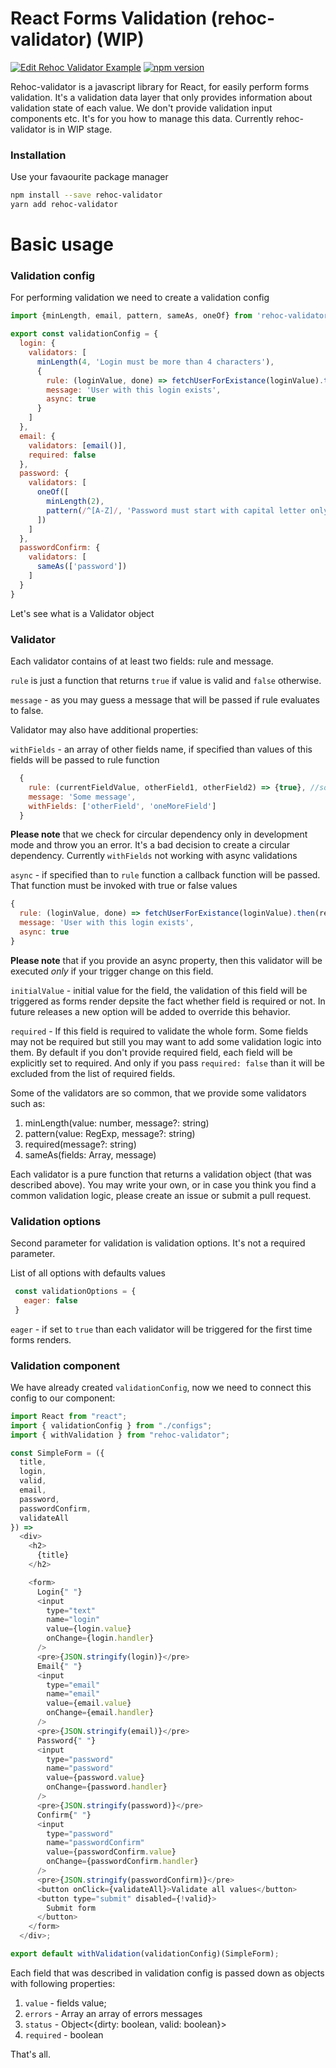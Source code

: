 React Forms Validation (rehoc-validator) (WIP)
======
[![Edit Rehoc Validator Example](https://img.shields.io/badge/CodeSandbox-demo-blue.svg)](https://codesandbox.io/s/qxNYvy53)
[![npm version](https://img.shields.io/npm/v/rehoc-validator.svg)](https://www.npmjs.com/package/rehoc-validator)

Rehoc-validator is a javascript library for React, for easily perform forms validation. It's a validation data layer that only provides information about validation state of each value. We don't provide validation input components etc. It's for you how to manage this data.
Currently rehoc-validator is in WIP stage.

### Installation
Use your favaourite package manager
```bash
npm install --save rehoc-validator
yarn add rehoc-validator
```

Basic usage
======
### Validation config
For performing validation we need to create a validation config
```javascript
import {minLength, email, pattern, sameAs, oneOf} from 'rehoc-validator'

export const validationConfig = {
  login: {
    validators: [
      minLength(4, 'Login must be more than 4 characters'),
      {
        rule: (loginValue, done) => fetchUserForExistance(loginValue).then(result => done(result)),
        message: 'User with this login exists',
        async: true
      }
    ]
  },
  email: {
    validators: [email()],
    required: false
  },
  password: {
    validators: [
      oneOf([
        minLength(2),
        pattern(/^[A-Z]/, 'Password must start with capital letter only')
      ])
    ]
  },
  passwordConfirm: {
    validators: [
      sameAs(['password'])
    ]
  }
}
```

Let's see what is a Validator object

### Validator
Each validator contains of at least two fields: rule and message.

`rule` is just a function that returns `true` if value is valid and `false` otherwise.

`message` - as you may guess a message that will be passed if rule evaluates to false.

Validator may also have additional properties:

`withFields` - an array of other fields name, if specified than values of this fields will be passed to rule function

```javascript
  {
    rule: (currentFieldValue, otherField1, otherField2) => {true}, //some logic
    message: 'Some message',
    withFields: ['otherField', 'oneMoreField']
  }
```

**Please note** that we check for circular dependency only in development mode and throw you an error. It's a bad decision to create a circular dependency. Currently `withFields` not working with async validations

`async` - if specified than to `rule` function a callback function will be passed. That function must be invoked with true or false values 

```javascript
{
  rule: (loginValue, done) => fetchUserForExistance(loginValue).then(result => done(result)),
  message: 'User with this login exists',
  async: true
}
```

**Please note** that if you provide an async property, then this validator will be executed *only* if your trigger change on this field.

`initialValue` - initial value for the field, the validation of this field will be triggered as forms render depsite the fact whether field is required or not. In future releases a new option will be added to override this behavior.

`required` - If this field is required to validate the whole form. Some fields may not be required but still you may want to add some validation logic into them. By default if you don't provide required field, each field will be explicitly set to required. And only if you pass `required: false` than it will be excluded from the list of required fields.

Some of the validators are so common, that we provide some validators such as:

1. minLength(value: number, message?: string)
2. pattern(value: RegExp, message?: string)
3. required(message?: string)
4. sameAs(fields: Array<string>, message)

Each validator is a pure function that returns a validation object (that was described above). You may write your own, or in case you think you find a common validation logic, please create an issue or submit a pull request.

### Validation options

Second parameter for validation is validation options. It's not a required parameter.

List of all options with defaults values
```javascript
 const validationOptions = {
   eager: false
 }
```

`eager` - if set to `true` than each validator will be triggered for the first time forms renders.


### Validation component

We have already created `validationConfig`, now we need to connect this config to our component:

```javascript
import React from "react";
import { validationConfig } from "./configs";
import { withValidation } from "rehoc-validator";

const SimpleForm = ({
  title,
  login,
  valid,
  email,
  password,
  passwordConfirm,
  validateAll
}) =>
  <div>
    <h2>
      {title}
    </h2>

    <form>
      Login{" "}
      <input
        type="text"
        name="login"
        value={login.value}
        onChange={login.handler}
      />
      <pre>{JSON.stringify(login)}</pre>
      Email{" "}
      <input
        type="email"
        name="email"
        value={email.value}
        onChange={email.handler}
      />
      <pre>{JSON.stringify(email)}</pre>
      Password{" "}
      <input
        type="password"
        name="password"
        value={password.value}
        onChange={password.handler}
      />
      <pre>{JSON.stringify(password)}</pre>
      Confirm{" "}
      <input
        type="password"
        name="passwordConfirm"
        value={passwordConfirm.value}
        onChange={passwordConfirm.handler}
      />
      <pre>{JSON.stringify(passwordConfirm)}</pre>
      <button onClick={validateAll}>Validate all values</button>
      <button type="submit" disabled={!valid}>
        Submit form
      </button>
    </form>
  </div>;

export default withValidation(validationConfig)(SimpleForm);
```

Each field that was described in validation config is passed down as objects with following properties:

1. `value` - fields value;
2. `errors` - Array<string> an array of errors messages
3. `status` - Object<{dirty: boolean, valid: boolean}>
4. `required` - boolean 

That's all.
